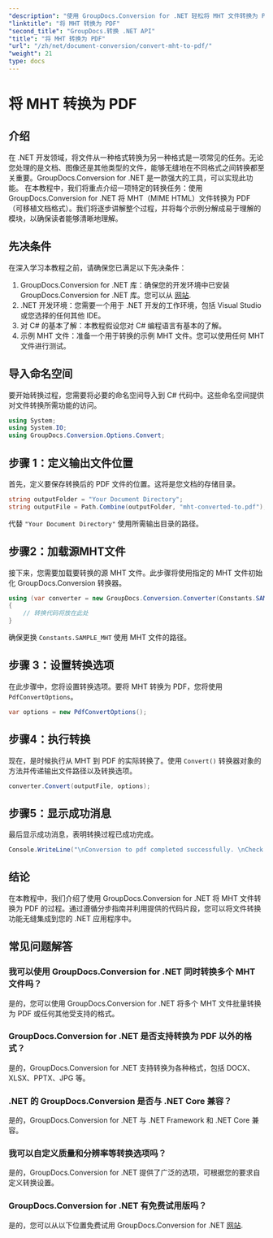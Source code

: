 ```yaml
---
"description": "使用 GroupDocs.Conversion for .NET 轻松将 MHT 文件转换为 PDF。按照我们的分步指南，将其无缝集成到您的 .NET 应用程序中。"
"linktitle": "将 MHT 转换为 PDF"
"second_title": "GroupDocs.转换 .NET API"
"title": "将 MHT 转换为 PDF"
"url": "/zh/net/document-conversion/convert-mht-to-pdf/"
"weight": 21
type: docs
---
```

# 将 MHT 转换为 PDF

## 介绍
在 .NET 开发领域，将文件从一种格式转换为另一种格式是一项常见的任务。无论您处理的是文档、图像还是其他类型的文件，能够无缝地在不同格式之间转换都至关重要。GroupDocs.Conversion for .NET 是一款强大的工具，可以实现此功能。
在本教程中，我们将重点介绍一项特定的转换任务：使用 GroupDocs.Conversion for .NET 将 MHT（MIME HTML）文件转换为 PDF（可移植文档格式）。我们将逐步讲解整个过程，并将每个示例分解成易于理解的模块，以确保读者能够清晰地理解。
## 先决条件
在深入学习本教程之前，请确保您已满足以下先决条件：
1. GroupDocs.Conversion for .NET 库：确保您的开发环境中已安装 GroupDocs.Conversion for .NET 库。您可以从 [网站](https://releases。groupdocs.com/conversion/net/).
2. .NET 开发环境：您需要一个用于 .NET 开发的工作环境，包括 Visual Studio 或您选择的任何其他 IDE。
3. 对 C# 的基本了解：本教程假设您对 C# 编程语言有基本的了解。
4. 示例 MHT 文件：准备一个用于转换的示例 MHT 文件。您可以使用任何 MHT 文件进行测试。

## 导入命名空间
要开始转换过程，您需要将必要的命名空间导入到 C# 代码中。这些命名空间提供对文件转换所需功能的访问。
```csharp
using System;
using System.IO;
using GroupDocs.Conversion.Options.Convert;
```
## 步骤 1：定义输出文件位置
首先，定义要保存转换后的 PDF 文件的位置。这将是您文档的存储目录。
```csharp
string outputFolder = "Your Document Directory";
string outputFile = Path.Combine(outputFolder, "mht-converted-to.pdf");
```
代替 `"Your Document Directory"` 使用所需输出目录的路径。
## 步骤2：加载源MHT文件
接下来，您需要加载要转换的源 MHT 文件。此步骤将使用指定的 MHT 文件初始化 GroupDocs.Conversion 转换器。
```csharp
using (var converter = new GroupDocs.Conversion.Converter(Constants.SAMPLE_MHT))
{
    // 转换代码将放在此处
}
```
确保更换 `Constants.SAMPLE_MHT` 使用 MHT 文件的路径。
## 步骤 3：设置转换选项
在此步骤中，您将设置转换选项。要将 MHT 转换为 PDF，您将使用 `PdfConvertOptions`。
```csharp
var options = new PdfConvertOptions();
```
## 步骤4：执行转换
现在，是时候执行从 MHT 到 PDF 的实际转换了。使用 `Convert()` 转换器对象的方法并传递输出文件路径以及转换选项。
```csharp
converter.Convert(outputFile, options);
```
## 步骤5：显示成功消息
最后显示成功消息，表明转换过程已成功完成。
```csharp
Console.WriteLine("\nConversion to pdf completed successfully. \nCheck output in {0}", outputFolder);
```

## 结论
在本教程中，我们介绍了使用 GroupDocs.Conversion for .NET 将 MHT 文件转换为 PDF 的过程。通过遵循分步指南并利用提供的代码片段，您可以将文件转换功能无缝集成到您的 .NET 应用程序中。
## 常见问题解答
### 我可以使用 GroupDocs.Conversion for .NET 同时转换多个 MHT 文件吗？
是的，您可以使用 GroupDocs.Conversion for .NET 将多个 MHT 文件批量转换为 PDF 或任何其他受支持的格式。
### GroupDocs.Conversion for .NET 是否支持转换为 PDF 以外的格式？
是的，GroupDocs.Conversion for .NET 支持转换为各种格式，包括 DOCX、XLSX、PPTX、JPG 等。
### .NET 的 GroupDocs.Conversion 是否与 .NET Core 兼容？
是的，GroupDocs.Conversion for .NET 与 .NET Framework 和 .NET Core 兼容。
### 我可以自定义质量和分辨率等转换选项吗？
是的，GroupDocs.Conversion for .NET 提供了广泛的选项，可根据您的要求自定义转换设置。
### GroupDocs.Conversion for .NET 有免费试用版吗？
是的，您可以从以下位置免费试用 GroupDocs.Conversion for .NET [网站](https://releases。groupdocs.com/).